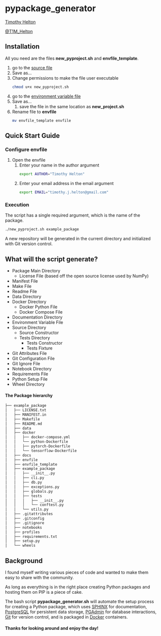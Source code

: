 # pypackage_generator

[Timothy Helton](https://timothyhelton.github.io/)

[@T1M_Helton](https://twitter.com/T1M_Helton)


## Installation
All you need are the files **new_pyproject.sh** and **envfile_template**.

1. go to the [source file](https://github.com/TimothyHelton/pyproject_generator/blob/master/new_pyproject.sh)
1. Save as...
1. Change permissions to make the file user executable
    ```bash
    chmod u+x new_pyproject.sh
    ```
1. go to the [environment variable file ](https://github.com/TimothyHelton/pyproject_generator/blob/master/envfile_template)
1. Save as...
    1. save the file in the same location as **new_project.sh**
1. Rename file to **envfile**
    ```bash
    mv envfile_template envfile
    ```


## Quick Start Guide

### Configure envfile
1. Open the envfile
    1. Enter your name in the author argument
        ```bash
        export AUTHOR="Timothy Helton"
        ```
    1. Enter your email address in the email argument
        ```bash
        export EMAIL="timothy.j.helton@gmail.com"
        ```

### Execution
The script has a single required argument, which is the name of the package.
```bash
./new_pyproject.sh example_package
```
A new repository will be generated in the current directory and initialized
with Git version control.

## What will the script generate?
- Package Main Directory
    - License File (based off the open source license used by NumPy)
- Manifest File
- Make File
- Readme File
- Data Directory
- Docker Directory
    - Docker Python File
    - Docker Compose File
- Documentation Directory
- Environment Variable File
- Source Directory
    - Source Constructor
    - Tests Directory
        - Tests Constructor
        - Tests Fixture
- Git Attributes File
- Git Configuration File
- Git Ignore File
- Notebook Directory
- Requirements File
- Python Setup File
- Wheel Directory

#### The Package hierarchy
```bash
├── example_package
│   ├── LICENSE.txt
│   ├── MANIFEST.in
│   ├── Makefile
│   ├── README.md
│   ├── data
│   ├── docker
│   │   ├── docker-compose.yml
│   │   └── python-Dockerfile
│   │   ├── pytorch-Dockerfile
│   │   └── tensorflow-Dockerfile
│   ├── docs
│   ├── envfile
│   ├── envfile_template
│   ├── example_package
│   │   ├── __init__.py
│   │   ├── cli.py
│   │   ├── db.py
│   │   ├── exceptions.py
│   │   ├── globals.py
│   │   ├── tests
│   │   │   ├── __init__.py
│   │   │   └── conftest.py
│   │   └── utils.py
│   ├── .gitattributes
│   ├── .gitconfig
│   ├── .gitignore
│   ├── notebooks
│   ├── profiles
│   ├── requirements.txt
│   ├── setup.py
│   └── wheels
```

## Background
I found myself writing various pieces of code and wanted to make them easy to
share with the community.

As long as everything is in the right place creating Python packages and 
hosting them on PIP is a piece of cake. 

The bash script **pypackage_generator.sh** will automate the setup process 
for creating a Python package, which uses
[SPHINX](http://www.sphinx-doc.org/en/stable/#) for documentation,
[PostgreSQL](https://www.postgresql.org/) for persistent data storage,
[PGAdmin](https://www.pgadmin.org/) for database interactions,
[Git](https://git-scm.com/) for version control,
and is packaged in [Docker](https://www.docker.com/) containers.

#### Thanks for looking around and enjoy the day!
